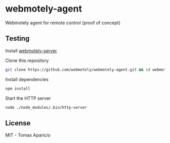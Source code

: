 # webmotely-agent

Webmotely agent for remote control (proof of concept)

## Testing

Install [webmotely-server](https://github.com/webmotely/webmotely-server)

Clone this repository
```bash
git clone https://github.com/webmotely/webmotely-agent.git && cd webmotely-agent
```

Install dependencies
```bash
npm install
```

Start the HTTP server
```bash
node ./node_modules/.bin/http-server
```

## License

MIT - Tomas Aparicio